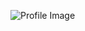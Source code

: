 ![Profile Image](https://scontent-sea1-1.cdninstagram.com/vp/aa38c6b0f8baf5900834a3cd08924689/5B60B9BF/t51.2885-19/s320x320/20837081_776472752527881_398788267484381184_a.jpg)
